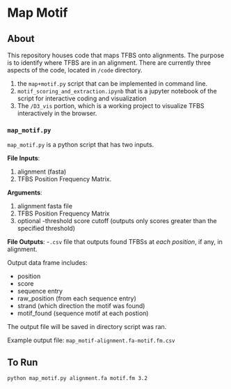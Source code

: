 # Map Motif

## About

This repository houses code that maps TFBS onto alignments. The purpose is to identify where TFBS are in an alignment. There are currently three aspects of the code, located in  `/code` directory.

1. the `map+motif.py` script that can be implemented in command line. 
2. `motif_scoring_and_extraction.ipynb` that is a jupyter notebook of the script for interactive coding and visualization 
3. The `/D3_vis` portion, which is a working project to visualize TFBS interactively in the browser. 

### `map_motif.py` 

`map_motif.py` is a python script that has two inputs.

**File Inputs**: 
1. alignment (fasta) 
2. TFBS Position Frequency Matrix.

**Arguments**:
1. alignment fasta file
2. TFBS Position Frequency Matrix
3. optional -threshold score cutoff (outputs only scores greater than the specified threshold) 

**File Outputs**:
-`.csv` file that outputs found TFBSs at *each position*, if any, in alignment. 

Output data frame includes:
-  position
-  score
-  sequence entry
-  raw_position (from each sequence entry)
-  strand (which direction the motif was found)
-  motif_found (sequence motif at each postion)

The output file will be saved in directory script was ran.

Example output file: `map_motif-alignment.fa-motif.fm.csv`

## To Run

`python map_motif.py alignment.fa motif.fm 3.2`



